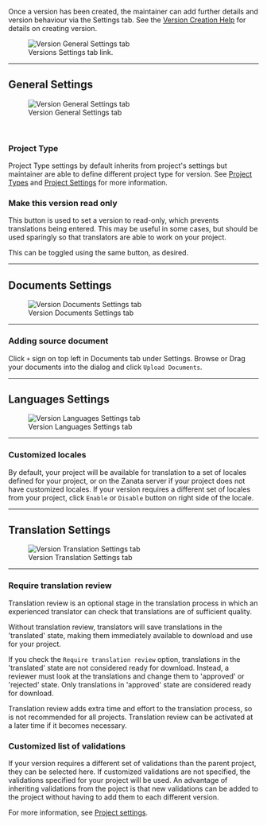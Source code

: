 Once a version has been created, the maintainer can add further details and version behaviour via the Settings tab.
See the [Version Creation Help](user-guide/versions/create-version) for details on creating version.
<figure>
<img alt="Version General Settings tab" src="images/version-settings-button.png" />
<figcaption>Versions Settings tab link.</figcaption>
</figure>

------------

## General Settings

<figure>
<img alt="Version General Settings tab" src="images/version-general-settings.png" />
<figcaption>Version General Settings tab</figcaption>
</figure>
<br>

### Project Type

Project Type settings by default inherits from project's settings but maintainer are able to define different project type for version. See [Project Types](user-guide/projects/project-types) and [Project Settings](user-guide/projects/project-settings/#project-type) for more information.

### Make this version read only

This button is used to set a version to read-only, which prevents translations being entered. This may be useful in some cases, but should be used sparingly so that translators are able to work on your project.

This can be toggled using the same button, as desired.

------------

## Documents Settings

<figure>
<img alt="Version Documents Settings tab" src="/images/version-documents-settings.png" />
<figcaption>Version Documents Settings tab</figcaption>
</figure>

------------

### Adding source document

Click `+` sign on top left in Documents tab under Settings. Browse or Drag your documents into the dialog and click `Upload Documents`.

------------

## Languages Settings

<figure>
<img alt="Version Languages Settings tab" src="/images/version-languages-settings.png" />
<figcaption>Version Languages Settings tab</figcaption>
</figure>

------------

### Customized locales

By default, your project will be available for translation to a set of locales defined for your project, or on the Zanata server if your project does not have customized locales. If your version requires a different set of locales from your project, click `Enable` or `Disable` button on right side of the locale.

------------

## Translation Settings

<figure>
<img alt="Version Translation Settings tab" src="images/version-translation-settings.png" />
<figcaption>Version Translation Settings tab</figcaption>
</figure>

------------
### Require translation review

Translation review is an optional stage in the translation process in which an experienced translator can check that translations are of sufficient quality.

Without translation review, translators will save translations in the 'translated' state, making them immediately available to download and use for your project.

If you check the `Require translation review` option, translations in the 'translated' state are not considered ready for download. Instead, a reviewer must look at the translations and change them to 'approved' or 'rejected' state. Only translations in 'approved' state are considered ready for download.

Translation review adds extra time and effort to the translation process, so is not recommended for all projects. Translation review can be activated at a later time if it becomes necessary.

### Customized list of validations

If your version requires a different set of validations than the parent project, they can be selected here. If customized validations are not specified, the validations specified for your project will be used. An advantage of inheriting validations from the poject is that new validations can be added to the project without having to add them to each different version.

For more information, see [Project settings](user-guide/projects/project-settings#validations).

